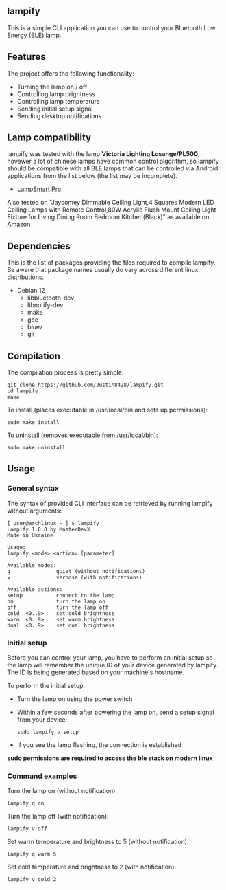 ## lampify
This is a simple CLI application you can use to control your Bluetooth Low Energy (BLE) lamp.

## Features
The project offers the following functionality:
- Turning the lamp on / off
- Controlling lamp brightness
- Controlling lamp temperature
- Sending initial setup signal
- Sending desktop notifications

## Lamp compatibility
lampify was tested with the lamp **Victoria Lighting Losange/PL500**, hovewer a lot of chinese lamps have common control algorithm, so lampify should be compatible with all BLE lamps that can be controlled via Android applications from the list below (the list may be incomplete).

  - [LampSmart Pro](https://play.google.com/store/apps/details?id=com.jingyuan.lamp)

Also tested on "Jaycomey Dimmable Ceiling Light,4 Squares Modern LED Ceiling Lamps with Remote Control,80W Acrylic Flush Mount Ceiling Light Fixture for Living Dining Room Bedroom Kitchen(Black)" as available on Amazon

## Dependencies
This is the list of packages providing the files required to compile lampify. Be aware that package names usually do vary across different linux distributions.

- Debian 12
  - libbluetooth-dev
  - libnotify-dev
  - make
  - gcc
  - bluez
  - git

## Compilation
The compilation process is pretty simple:
```
git clone https://github.com/Justin8428/lampify.git
cd lampify
make
```
To install (places executable in /usr/local/bin and sets up permissions):
```
sudo make install
```

To uninstall (removes executable from /usr/local/bin):
```
sudo make uninstall
```

## Usage
### General syntax
The syntax of provided CLI interface can be retrieved by running lampify without arguments:
```
[ user@archlinux ~ ] $ lampify                                                                               
Lampify 1.0.0 by MasterDevX
Made in Ukraine

Usage:
lampify <mode> <action> [parameter]

Available modes:
q               quiet (without notifications)
v               verbose (with notifications)

Available actions:
setup           connect to the lamp
on              turn the lamp on
off             turn the lamp off
cold  <0..9>    set cold brightness
warm  <0..9>    set warm brightness
dual  <0..9>    set dual brightness

```

### Initial setup
Before you can control your lamp, you have to perform an initial setup so the lamp will remember the unique ID of your device generated by lampify. The ID is being generated based on your machine's hostname.

To perform the initial setup:
- Turn the lamp on using the power switch
- Within a few seconds after powering the lamp on, send a setup signal from your device:

  ```
  sudo lampify v setup
  ```
- If you see the lamp flashing, the connection is established

**sudo permissions are required to access the ble stack on modern linux**

### Command examples
Turn the lamp on (without notification):
```
lampify q on
```

Turn the lamp off (with notification):
```
lampify v off
```

Set warm temperature and brightness to 5 (without notification):
```
lampify q warm 5
```

Set cold temperature and brightness to 2 (with notification):
```
lampify v cold 2
```
